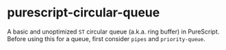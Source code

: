 # purescript-circular-queue
A basic and unoptimized `ST` circular queue (a.k.a. ring buffer) in PureScript. Before using this for a queue, first consider `pipes` and `priority-queue`.

